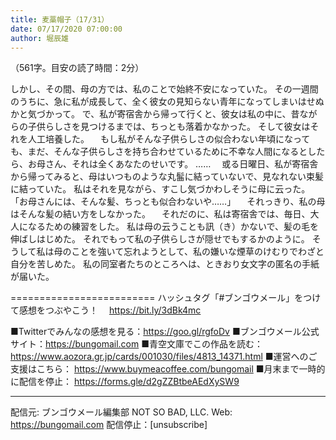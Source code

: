 ```yaml
---
title: 麦藁帽子（17/31）
date: 07/17/2020 07:00:00
author: 堀辰雄
---
```


（561字。目安の読了時間：2分）

しかし、その間、母の方では、私のことで始終不安になっていた。
その一週間のうちに、急に私が成長して、全く彼女の見知らない青年になってしまいはせぬかと気づかって。
で、私が寄宿舎から帰って行くと、彼女は私の中に、昔ながらの子供らしさを見つけるまでは、ちっとも落着かなかった。
そして彼女はそれを人工培養した。
　もし私がそんな子供らしさの似合わない年頃になっても、まだ、そんな子供らしさを持ち合わせているために不幸な人間になるとしたら、お母さん、それは全くあなたのせいです。
……
　或る日曜日、私が寄宿舎から帰ってみると、母はいつものような丸髷に結っていないで、見なれない束髪に結っていた。
私はそれを見ながら、すこし気づかわしそうに母に云った。
「お母さんには、そんな髪、ちっとも似合わないや……」
　それっきり、私の母はそんな髪の結い方をしなかった。
　それだのに、私は寄宿舎では、毎日、大人になるための練習をした。
私は母の云うことも訊（き）かないで、髪の毛を伸ばしはじめた。
それでもって私の子供らしさが隠せでもするかのように。
そうして私は母のことを強いて忘れようとして、私の嫌いな煙草のけむりでわざと自分を苦しめた。
私の同室者たちのところへは、ときおり女文字の匿名の手紙が届いた。

=========================
ハッシュタグ「#ブンゴウメール」をつけて感想をつぶやこう！　
https://bit.ly/3dBk4mc

■Twitterでみんなの感想を見る：https://goo.gl/rgfoDv
■ブンゴウメール公式サイト：https://bungomail.com
■青空文庫でこの作品を読む：https://www.aozora.gr.jp/cards/001030/files/4813_14371.html
■運営へのご支援はこちら： https://www.buymeacoffee.com/bungomail
■月末まで一時的に配信を停止： https://forms.gle/d2gZZBtbeAEdXySW9

-------
配信元: ブンゴウメール編集部
NOT SO BAD, LLC.
Web: https://bungomail.com
配信停止：[unsubscribe]


